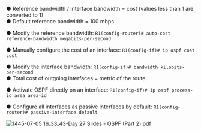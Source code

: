 ● Reference bandwidth / interface bandwidth = cost (values less than 1 are converted to 1)  
● Default reference bandwidth = 100 mbps 


● Modify the reference bandwidth: ```R1(config-router)# auto-cost reference-bandwidth megabits-per-second``` 


● Manually configure the cost of an interface: ```R1(config-if)# ip ospf cost cost``` 


● Modify the interface bandwidth: ```R1(config-if)# bandwidth kilobits-per-second```  
● Total cost of outgoing interfaces = metric of the route


● Activate OSPF directly on an interface: ```R1(config-if)# ip ospf process-id area area-id```


● Configure all interfaces as passive interfaces by default: ```R1(config-router)# passive-interface default```  

![1445-07-05 16_33_43-Day 27 Slides - OSPF (Part 2) pdf](https://github.com/0xVoLk/CCNA-Note/assets/100092212/b0315195-4220-4596-9131-3ea79ae4636e)
